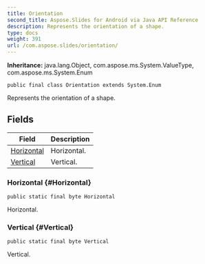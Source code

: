 ```yaml
---
title: Orientation
second_title: Aspose.Slides for Android via Java API Reference
description: Represents the orientation of a shape.
type: docs
weight: 391
url: /com.aspose.slides/orientation/
---
```

**Inheritance:**
java.lang.Object, com.aspose.ms.System.ValueType, com.aspose.ms.System.Enum
```
public final class Orientation extends System.Enum
```

Represents the orientation of a shape.
## Fields

| Field | Description |
| --- | --- |
| [Horizontal](#Horizontal) | Horizontal. |
| [Vertical](#Vertical) | Vertical. |
### Horizontal {#Horizontal}
```
public static final byte Horizontal
```


Horizontal.

### Vertical {#Vertical}
```
public static final byte Vertical
```


Vertical.

